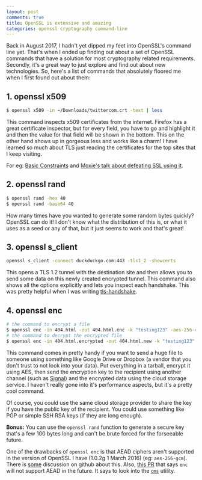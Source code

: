 ```yaml
---
layout: post
comments: true
title: OpenSSL is extensive and amazing
categories: openssl cryptography command-line
---
```


Back in August 2017, I hadn't yet dipped my feet into OpenSSL's command line
yet. That's when I ended up finding out about a set of OpenSSL commands that
have a solution for most cryptography related requirements. Secondly, it's a
great way to just explore and find out about new technologies.  So, here's a
list of commands that absolutely floored me when I first found out about them:

## 1. openssl x509

```sh
$ openssl x509 -in ~/Downloads/twittercom.crt -text | less
```

This command inspects x509 certificates from the internet. Firefox has a great
certificate inspector, but for every field, you have to go and highlight it and
then the value for that field will be shown in the bottom. This on the other
hand shows up in gorgeous less and works like a charm! I have learned so much
about TLS just reading the certificates for the top sites that I keep visiting.

For eg: [Basic Constraints][1] and [Moxie's talk about defeating SSL using
it][2].

## 2. openssl rand

```sh
$ openssl rand -hex 40
$ openssl rand -base64 40
```

How many times have you wanted to generate some random bytes quickly? OpenSSL
can do it! I don't know what the distribution of this is, or what it uses as a
seed or any of that, but it just seems to work and that's great!

## 3. openssl s_client

```sh
openssl s_client -connect duckduckgo.com:443 -tls1_2 -showcerts
```

This opens a TLS 1.2 tunnel with the destination site and then allows you to
send some data on this newly created encrypted tunnel. This command also shows
all the options explicitly and lets you inspect each handshake. This was pretty
helpful when I was writing [tls-handshake][3].

## 4. openssl enc

```sh
# the command to encrypt a file
$ openssl enc -in 404.html -out 404.html.enc -k "testing123" -aes-256-ctr
# the command to decrypt the encrypted file
$ openssl enc -in 404.html.encrypted -out 404.html.new -k "testing123" -aes-356-ctr -d
```

This command comes in pretty handy if you want to send a huge file to someone
using something like Google Drive or Dropbox (a vendor that you don't trust to
not look into your data). Put everything in a tarball, encrypt it using AES,
then send the encryption key to the recipient using another channel (such as
[Signal][4]) and the encrypted data using the cloud storage service. I haven't
really gone into it's performance aspects, but it's a pretty cool command.

Of course, you could use the same cloud storage provider to share the key if you
have the public key of the recipient. You could use something like PGP or simple
SSH RSA keys (if they are long enough).

**Bonus:** You can use the `openssl rand` function to generate a secure key
that's a few 100 bytes long and can't be brute forced for the forseeable future.

One of the drawbacks of `openssl enc` is that AEAD ciphers aren't supported in
the version of OpenSSL I have (1.0.2g 1 March 2016) (eg: `aes-256-gcm`). There
is [some][5] discussion on github about this. Also, [this PR][6] that says `enc`
will not support AEAD in the future. It says to look into the [`cms`][7] utility.

[1]: https://tools.ietf.org/html/rfc5280#section-4.2.1.9
[2]: https://www.youtube.com/watch?v=5dhSN9aEljg
[3]: https://www.siddharthkannan.in/tls-handshake/
[4]: https://signal.org/
[5]: https://github.com/openssl/openssl/issues/471
[6]: https://github.com/openssl/openssl/issues/5048
[7]: https://linux.die.net/man/1/cms
